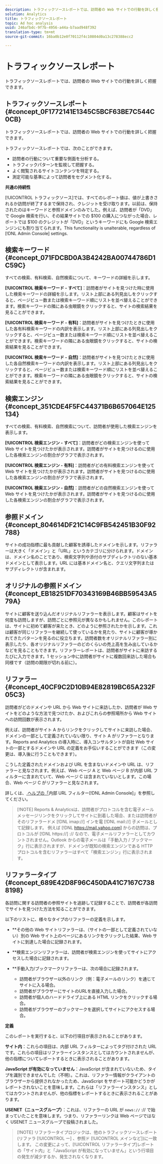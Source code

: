 ```yaml
---
description: トラフィックソースレポートでは、訪問者の Web サイトでの行動を詳しく把握できます。
solution: Analytics
title: トラフィックソースレポート
topic: Ad hoc analysis
uuid: 246afbdc-9f7b-4956-a44a-b7aad948f392
translation-type: tm+mt
source-git-commit: 16ba0b12e0f70112f4c10804d0a13c278388ecc2

---
```



# トラフィックソースレポート

トラフィックソースレポートでは、訪問者の Web サイトでの行動を詳しく把握できます。

## トラフィックソースレポート {#concept_0F1772141E1345C5BCF63BE7C544C0CB}

トラフィックソースレポートでは、訪問者の Web サイトでの行動を詳しく把握できます。

トラフィックソースレポートでは、次のことができます。

* 訪問者の行動について重要な側面を分析する。
* トラフィックパターンを監視して把握する。
* よく閲覧されるサイトコンテンツを特定する。
* 測定可能な基準によって訪問者をセグメント化する。

**共通の持続性**

[!UICONTROL トラフィックソース]では、すべてのレポート値は、値が上書きされるか訪問が終了するまで保持され、クレジットを受け取ります。以前は、保持されたのはキーワードと参照ドメインのみでした。例えば、訪問者が「DVD」で Google 検索を行い、その結果サイトでの $100 の購入につながった場合、レポートでは $100 のクレジットが「DVD」というキーワードにも Google 検索エンジンにも割り当てられます。This functionality is unalterable, regardless of [!DNL Admin Console] settings.

## 検索キーワード {#concept_071FDCBD0A3B4242BA00744786D1C59C}

すべての検索、有料検索、自然検索について、キーワードの詳細を示します。

<!-- 

c_reports_search_keyword.xml

 -->

**[!UICONTROL 検索キーワード - すべて]**：訪問者がサイトを見つけた時に使用した検索キーワードの詳細を示します。リスト上部にある列見出しをクリックすると、ページビュー数または検索キーワード順にリストを並べ替えることができます。検索キーワードの隣にある虫眼鏡をクリックすると、サイトの検索結果を見ることができます。

**[!UICONTROL 検索キーワード - 有料]**：訪問者がサイトを見つけたときに使用した各有料検索キーワードの内訳を表示します。リスト上部にある列見出しをクリックすると、ページビュー数または検索キーワード順にリストを並べ替えることができます。検索キーワードの隣にある虫眼鏡をクリックすると、サイトの検索結果を見ることができます。

**[!UICONTROL 検索キーワード - 自然]**：訪問者がサイトを見つけたときに使用した各自然検索キーワードの内訳を表示します。リスト上部にある列見出しをクリックすると、ページビュー数または検索キーワード順にリストを並べ替えることができます。検索キーワードの隣にある虫眼鏡をクリックすると、サイトの検索結果を見ることができます。

## 検索エンジン {#concept_351CDE4F5FC44371B6B657064E125134}

すべての検索、有料検索、自然検索について、訪問者が使用した検索エンジンを表示します。

<!-- 

c_reports_search_engines.xml

 -->

**[!UICONTROL 検索エンジン - すべて]**：訪問者がどの検索エンジンを使って Web サイトを見つけたかが表示されます。訪問者がサイトを見つけるのに使用した各検索エンジンの割合がグラフで表示されます。

**[!UICONTROL 検索エンジン - 有料]**：訪問者がどの有料検索エンジンを使って Web サイトを見つけたかが表示されます。訪問者がサイトを見つけるのに使用した各検索エンジンの割合がグラフで表示されます。

**[!UICONTROL 検索エンジン - 自然]**：訪問者がどの自然検索エンジンを使って Web サイトを見つけたかが表示されます。訪問者がサイトを見つけるのに使用した各検索エンジンの割合がグラフで表示されます。

## 参照ドメイン {#concept_804614DF21C14C9FB542451B30F92788}

<!-- 

c_reports_ref_domains.xml

 -->

サイトの成功指標に最も貢献した顧客を誘導したドメインを示します。リファラーは大きく「ドメイン」と「URL」というカテゴリに分けられます。ドメインは、ドメイン名のことであり、検索文字列や添付のサブディレクトリのない基本ドメインとして表示します。URL には基本ドメイン名と、クエリ文字列またはサブディレクトリが含まれます。

## オリジナルの参照ドメイン {#concept_EB18251DF70343169B46BB59543A579A}

<!-- 

c_reports_original_ref_domains.xml

 -->

サイトに顧客を送り込んだオリジナルリファラーを表示します。顧客はサイトを何度も訪問しますが、訪問ごとに参照元が異なるかもしれません。このレポートは、サイトに初めて顧客が来たとき、どのように参照されたかを示します。これは顧客が同じリファラーを継続して使っているかを見たり、サイトに顧客が導かれてきたパターンを見るのに役立ちます。訪問者数をオリジナルリファラー別に表示したり、各オリジナルリファラーのどのくらいの売上高を生み出しているかなどを見ることもできます。リファラーレポートは、訪問者がサイトに来訪するたびに入力できます。1 セッション中に訪問者がサイトに複数回来訪した場合も同様です（訪問の期限が切れる前に）。

## リファラー {#concept_40CF9C2D10B94E82819BC65A232F05C3}

訪問者がどのドメインや URL から Web サイトに来訪したか、訪問者が Web サイトをどのような方法で見つけたか、およびこれらの参照場所から Web サイトへの訪問回数が表示されます。

<!-- 

c_reports_referrers.xml

 -->

例えば、訪問者がサイト A からリンクをクリックしてサイトに来訪した場合、ドメインの一部として定義されていない限り、サイト A がリファラーとなります。Reports and Analytics の導入時に、導入コンサルタントが自社 Web サイトの一部とするドメインや URL の定義をお手伝いすることができます（この変更は、導入後に行うこともできます）。

こうした定義されたドメインおよび URL を含まないドメインや URL は、リファラーと見なされます。例えば、Web ページ A と Web ページ B が内部 URL フィルターに含まれていて、Web ページ C は含まれていないとします。この場合、Web ページ C がリファラーと見なされます。

詳しくは、[ ヘルプの「](https://marketing.adobe.com/resources/help/en_US/reference/internal_URL_filter_admin.html)内部 URL フィルター[!DNL Admin Console]」を参照してください。

> [!NOTE] Reports &amp; Analyticsは、訪問者がプロトコルを含む電子メールメッセージリンクをクリックしてサイトに到着した場合、または訪問者がそのリファラードメ [!DNL imap://] インを電 [!DNL mail://] 子メールとして記録します。 例えば [!DNL https://mail.yahoo.com] からの訪問は、プロトコルが [!DNL https://] :// なので、電子メールリファラーとしてカウントされません。Outlook からの電子メールは「手動入力 / ブックマーク」行に表示されますが、ドメインが既知の検索エンジンである HTTP プロトコルを含むリファラーはすべて「検索エンジン」行に表示されます。

## リファラータイプ {#concept_689E42D8F96C450DA41C7167C7388198}

各訪問に関する訪問者の参照サイトを追跡して記録することで、訪問者が各訪問でサイトを見つけた方法を知ることができます。

<!-- 

c_reports_ref_types.xml

 -->

以下のリストに、様々なタイプのリファラーの定義を示します。

* **&#x200B;その他の Web サイトリファラーは、（サイトの一部として定義されていない）別の Web サイト上のページにあるリンクをクリックした結果、Web サイトに到達した場合に記録されます。
* **&#x200B;検索エンジンリファラーは、訪問者が検索エンジンを使ってサイトにアクセスした場合に記録されます。
* **&#x200B;手動入力/ブックマークリファラーは、次の場合に記録されます。

   * 訪問者がブラウザー以外のリンク（例：電子メールのリンク）を通じてサイトに入る場合。
   * 訪問者がブラウザーにサイトのURLを直接入力した場合。
   * 訪問者が個人のハードドライブ上にある HTML リンクをクリックする場合。
   * 訪問者がブラウザーのブックマークを選択してサイトにアクセスする場合。

**定義**

このレポートを実行すると、以下の行項目が表示されることがあります。

**サイト内**：これらの項目は、内部 URL フィルターによってタグ付けされた URL です。これらの項目はリファラーインスタンスとしてはカウントされませんが、他の指標についてレポートするときに表示されることがあります。

**JavaScript が有効になっていません**：JavaScript が含まれていないため、タイプを識別できませんでした（不明）。これは、リファラー情報がクライアントのブラウザーから提供されなかったため、JavaScript をサポート可能かどうかがレポートされないことを意味します。これらは「リファラーインスタンス」としてはカウントされませんが、他の指標をレポートするときに表示されることがあります。

**USENET（ニュースグループ）**：これは、リファラーの URL が `news://` :// で始まっていたことを意味します。つまり、リファラーリンクは Web ページではなく USENET ニュースグループで投稿されました。

> [!NOTE] リファラータイプロジックは、他のトラフィックソースレポート(リファラ [!UICONTROL ー] 、参照ド [!UICONTROL メインなど])に一致します。 この変更によって、[!UICONTROL リファラータイプ]レポートの「サイト内」と「JavaScript が有効になっていません」という行項目の発生が減少するか、発生されなくなります。

